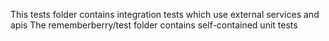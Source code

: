 This tests folder contains integration tests which use external services and apis
The rememberberry/test folder contains self-contained unit tests
